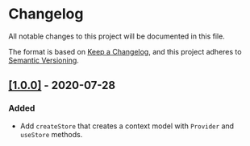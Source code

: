 # Changelog

All notable changes to this project will be documented in this file.

The format is based on [Keep a Changelog](https://keepachangelog.com/en/1.0.0/), and this project adheres to [Semantic Versioning](https://semver.org/spec/v2.0.0.html).

## [[1.0.0]](https://github.com/jorenrui/create-project/releases/tag/v1.0.0) - 2020-07-28
### Added
- Add `createStore` that creates a context model with `Provider` and `useStore` methods.
